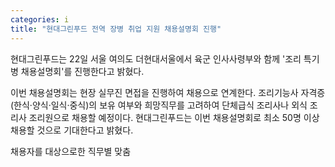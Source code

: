 ```yaml
---
categories: i
title: "현대그린푸드 전역 장병 취업 지원 채용설명회 진행"
---
```







현대그린푸드는 22일 서울 여의도 더현대서울에서 육군 인사사령부와 함께 &#39;조리 특기병 채용설명회&#39;를 진행한다고 밝혔다.

이번 채용설명회는 현장 실무진 면접을 진행하여 채용으로 연계한다.&nbsp;조리기능사 자격증(한식&middot;양식&middot;일식&middot;중식)의 보유 여부와&nbsp;희망직무를&nbsp;고려하여&nbsp;단체급식 조리사나 외식 조리사 조리원으로 채용할 예정이다. 현대그린푸드는 이번 채용설명회로 최소 50명 이상 채용할 것으로 기대한다고 밝혔다.

채용자를 대상으로한 직무별 맞춤